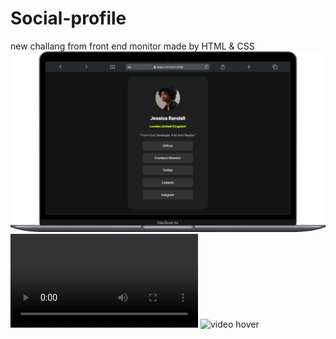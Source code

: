 # Social-profile
new challang from front end monitor made by HTML &amp; CSS
![](https://github.com/AL-Shimaa-Jamal/Social-profile/blob/main/images/Macbook-Air-127.0.0.1.png)
![small screen](https://github.com/AL-Shimaa-Jamal/Social-profile/blob/main/images/OPPO-Find-X3-PRO-127.0.0.1-7bY-cwPdkO.webm)
![video hover]()

